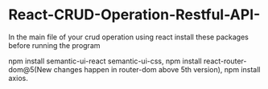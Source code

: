 # React-CRUD-Operation-Restful-API-
In the main file of your crud operation using react 
install these packages before running the program

npm install semantic-ui-react semantic-ui-css,
npm install react-router-dom@5(New changes happen in router-dom above 5th version),
npm install axios.
